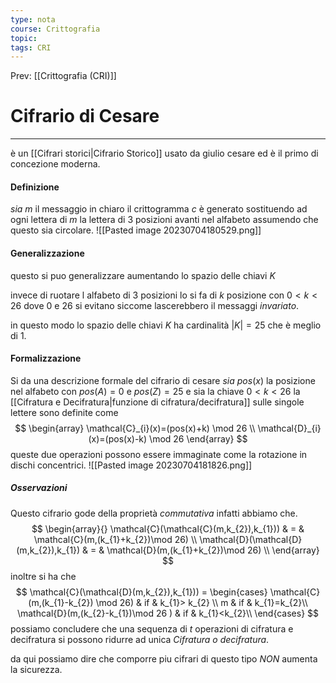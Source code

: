```yaml
---
type: nota
course: Crittografia
topic: 
tags: CRI
---
```


Prev: [[Crittografia (CRI)]]

# Cifrario di Cesare
---
è un [[Cifrari storici|Cifrario Storico]] usato da giulio cesare ed è il primo di concezione moderna.

#### Definizione
_sia_ $m$ il messaggio in chiaro il crittogramma $c$ è generato sostituendo ad ogni lettera di $m$ la lettera di 3 posizioni avanti nel alfabeto assumendo che questo sia circolare.
![[Pasted image 20230704180529.png]]

#### Generalizzazione
questo si puo generalizzare aumentando lo spazio delle chiavi $K$ 

invece di ruotare l alfabeto di 3 posizioni lo si fa di $k$ posizione con $0<k<26$ dove $0$ e $26$ si evitano siccome lascerebbero il messaggi _invariato_.

in questo modo lo spazio delle chiavi $K$ ha cardinalità $|K|=25$ che è meglio di $1$.

#### Formalizzazione
Si da una descrizione formale del cifrario di cesare
_sia_ $pos(x)$ la posizione nel alfabeto con $pos(A)=0$ e $pos(Z)=25$ e sia la chiave $0<k<26$
la [[Cifratura e Decifratura|funzione di cifratura/decifratura]] sulle singole lettere sono definite come
$$
\begin{array}
\mathcal{C}_{i}(x)=(pos(x)+k) \mod 26 \\
\mathcal{D}_{i}(x)=(pos(x)-k) \mod 26
\end{array}
$$
queste due operazioni possono essere immaginate come la rotazione in dischi concentrici.
![[Pasted image 20230704181826.png]]
##### Osservazioni
Questo cifrario gode della proprietà _commutativa_ infatti abbiamo che.
$$
\begin{array}{}
\mathcal{C}(\mathcal{C}(m,k_{2}),k_{1})) & = & \mathcal{C}(m,(k_{1}+k_{2})\mod 26) \\
\mathcal{D}(\mathcal{D}(m,k_{2}),k_{1}) & = & \mathcal{D}(m,(k_{1}+k_{2})\mod 26)  \\ 
\end{array}
$$
inoltre si ha che 
$$
\mathcal{C}(\mathcal{D}(m,k_{2}),k_{1}))  =
\begin{cases}
\mathcal{C}(m,(k_{1}-k_{2})  \mod 26)  &  if  & k_{1}> k_{2} \\ 
m  & if  & k_{1}=k_{2}\\ 
\mathcal{D}(m,(k_{2}-k_{1})\mod 26  )  &  if  & k_{1}<k_{2}\\
\end{cases}
$$
possiamo concludere che una sequenza di $t$ operazioni di cifratura e decifratura si possono ridurre ad unica _Cifratura o decifratura_. 

da qui possiamo dire che comporre piu cifrari di questo tipo _NON_ aumenta la sicurezza.